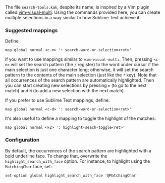 The file `search-tools.kak`, despite its name, is inspired by a Vim plugin called [vim-visual-multi](https://github.com/mg979/vim-visual-multi). Using the commands provided here, you can create multiple selections in a way similar to how Sublime Text achieve it.

### Suggested mappings

Define

```kak
map global normal <c-n> ': search-word-or-selection<ret>'
```
if you want to use mappings similar to `vim-visual-multi`. Then, pressing `<c-n>` will set the search pattern (the `/` register) to the word under cursor if the main selection is just one character long; otherwise, it will set the search pattern to the contents of the main selection (just like the `*` key). Note that all occurrences of the search pattern are automatically highlighted. Then you can start creating new selections by pressing `n` (to go to the next match) and `N` (to add a new selection with the next match).

If you prefer to use Sublime Text mappings, define:

```kak
map global normal <c-d> ': search-word-or-selection<ret>'
```

It's also useful to define a mapping to toggle the highlight of the matches:

```kak
map global normal <F2> ': highlight-seach-toggle<ret>'
```

### Configuration

By default, the occurrences of the search pattern are highlighted with a bold underline face. To change that, overwrite the `highlight_search_with_face` option. For instance, to highlight using the `MatchingChar` face, set:

```kak
set-option global highlight_search_with_face '@MatchingChar'
```
